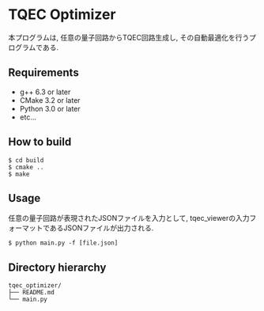 # TQEC Optimizer
本プログラムは, 任意の量子回路からTQEC回路生成し, その自動最適化を行うプログラムである.

## Requirements
* g++ 6.3 or later
* CMake 3.2 or later
* Python 3.0 or later
* etc...

## How to build
```
$ cd build
$ cmake ..
$ make
```

## Usage
任意の量子回路が表現されたJSONファイルを入力として, 
tqec_viewerの入力フォーマットであるJSONファイルが出力される.
```
$ python main.py -f [file.json]
```

## Directory hierarchy
```
tqec_optimizer/
├── README.md
└── main.py
```